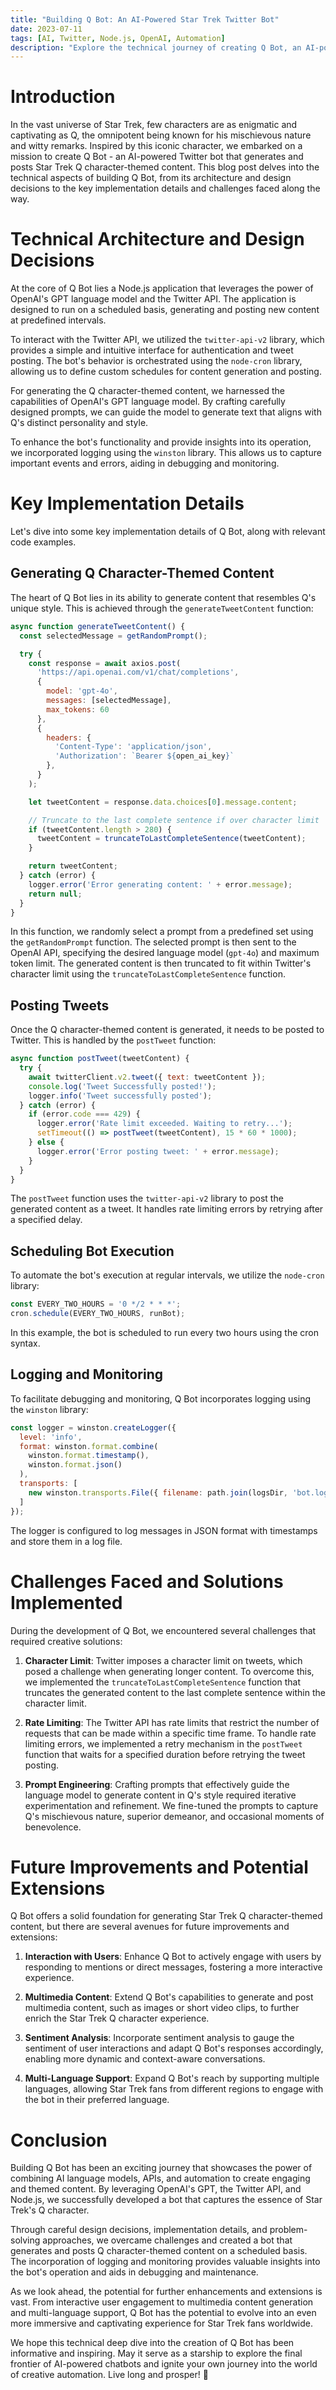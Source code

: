 ```yaml
---
title: "Building Q Bot: An AI-Powered Star Trek Twitter Bot"
date: 2023-07-11
tags: [AI, Twitter, Node.js, OpenAI, Automation]
description: "Explore the technical journey of creating Q Bot, an AI-powered Twitter bot that generates Star Trek Q character-themed content using Node.js, OpenAI GPT, and the Twitter API."
---
```


# Introduction

In the vast universe of Star Trek, few characters are as enigmatic and captivating as Q, the omnipotent being known for his mischievous nature and witty remarks. Inspired by this iconic character, we embarked on a mission to create Q Bot - an AI-powered Twitter bot that generates and posts Star Trek Q character-themed content. This blog post delves into the technical aspects of building Q Bot, from its architecture and design decisions to the key implementation details and challenges faced along the way.

# Technical Architecture and Design Decisions

At the core of Q Bot lies a Node.js application that leverages the power of OpenAI's GPT language model and the Twitter API. The application is designed to run on a scheduled basis, generating and posting new content at predefined intervals.

To interact with the Twitter API, we utilized the `twitter-api-v2` library, which provides a simple and intuitive interface for authentication and tweet posting. The bot's behavior is orchestrated using the `node-cron` library, allowing us to define custom schedules for content generation and posting.

For generating the Q character-themed content, we harnessed the capabilities of OpenAI's GPT language model. By crafting carefully designed prompts, we can guide the model to generate text that aligns with Q's distinct personality and style.

To enhance the bot's functionality and provide insights into its operation, we incorporated logging using the `winston` library. This allows us to capture important events and errors, aiding in debugging and monitoring.

# Key Implementation Details

Let's dive into some key implementation details of Q Bot, along with relevant code examples.

## Generating Q Character-Themed Content

The heart of Q Bot lies in its ability to generate content that resembles Q's unique style. This is achieved through the `generateTweetContent` function:

```javascript
async function generateTweetContent() {
  const selectedMessage = getRandomPrompt();

  try {
    const response = await axios.post(
      'https://api.openai.com/v1/chat/completions',
      {
        model: 'gpt-4o',
        messages: [selectedMessage],
        max_tokens: 60
      },
      {
        headers: {
          'Content-Type': 'application/json',
          'Authorization': `Bearer ${open_ai_key}`
        },
      }
    );

    let tweetContent = response.data.choices[0].message.content;

    // Truncate to the last complete sentence if over character limit
    if (tweetContent.length > 280) {
      tweetContent = truncateToLastCompleteSentence(tweetContent);
    }

    return tweetContent;
  } catch (error) {
    logger.error('Error generating content: ' + error.message);
    return null;
  }
}
```

In this function, we randomly select a prompt from a predefined set using the `getRandomPrompt` function. The selected prompt is then sent to the OpenAI API, specifying the desired language model (`gpt-4o`) and maximum token limit. The generated content is then truncated to fit within Twitter's character limit using the `truncateToLastCompleteSentence` function.

## Posting Tweets

Once the Q character-themed content is generated, it needs to be posted to Twitter. This is handled by the `postTweet` function:

```javascript
async function postTweet(tweetContent) {
  try {
    await twitterClient.v2.tweet({ text: tweetContent });
    console.log('Tweet Successfully posted!');
    logger.info('Tweet successfully posted');
  } catch (error) {
    if (error.code === 429) {
      logger.error('Rate limit exceeded. Waiting to retry...');
      setTimeout(() => postTweet(tweetContent), 15 * 60 * 1000);
    } else {
      logger.error('Error posting tweet: ' + error.message);
    }
  }
}
```

The `postTweet` function uses the `twitter-api-v2` library to post the generated content as a tweet. It handles rate limiting errors by retrying after a specified delay.

## Scheduling Bot Execution

To automate the bot's execution at regular intervals, we utilize the `node-cron` library:

```javascript
const EVERY_TWO_HOURS = '0 */2 * * *';
cron.schedule(EVERY_TWO_HOURS, runBot);
```

In this example, the bot is scheduled to run every two hours using the cron syntax.

## Logging and Monitoring

To facilitate debugging and monitoring, Q Bot incorporates logging using the `winston` library:

```javascript
const logger = winston.createLogger({
  level: 'info',
  format: winston.format.combine(
    winston.format.timestamp(),
    winston.format.json()
  ),
  transports: [
    new winston.transports.File({ filename: path.join(logsDir, 'bot.log') })
  ]
});
```

The logger is configured to log messages in JSON format with timestamps and store them in a log file.

# Challenges Faced and Solutions Implemented

During the development of Q Bot, we encountered several challenges that required creative solutions:

1. **Character Limit**: Twitter imposes a character limit on tweets, which posed a challenge when generating longer content. To overcome this, we implemented the `truncateToLastCompleteSentence` function that truncates the generated content to the last complete sentence within the character limit.

2. **Rate Limiting**: The Twitter API has rate limits that restrict the number of requests that can be made within a specific time frame. To handle rate limiting errors, we implemented a retry mechanism in the `postTweet` function that waits for a specified duration before retrying the tweet posting.

3. **Prompt Engineering**: Crafting prompts that effectively guide the language model to generate content in Q's style required iterative experimentation and refinement. We fine-tuned the prompts to capture Q's mischievous nature, superior demeanor, and occasional moments of benevolence.

# Future Improvements and Potential Extensions

Q Bot offers a solid foundation for generating Star Trek Q character-themed content, but there are several avenues for future improvements and extensions:

1. **Interaction with Users**: Enhance Q Bot to actively engage with users by responding to mentions or direct messages, fostering a more interactive experience.

2. **Multimedia Content**: Extend Q Bot's capabilities to generate and post multimedia content, such as images or short video clips, to further enrich the Star Trek Q character experience.

3. **Sentiment Analysis**: Incorporate sentiment analysis to gauge the sentiment of user interactions and adapt Q Bot's responses accordingly, enabling more dynamic and context-aware conversations.

4. **Multi-Language Support**: Expand Q Bot's reach by supporting multiple languages, allowing Star Trek fans from different regions to engage with the bot in their preferred language.

# Conclusion

Building Q Bot has been an exciting journey that showcases the power of combining AI language models, APIs, and automation to create engaging and themed content. By leveraging OpenAI's GPT, the Twitter API, and Node.js, we successfully developed a bot that captures the essence of Star Trek's Q character.

Through careful design decisions, implementation details, and problem-solving approaches, we overcame challenges and created a bot that generates and posts Q character-themed content on a scheduled basis. The incorporation of logging and monitoring provides valuable insights into the bot's operation and aids in debugging and maintenance.

As we look ahead, the potential for further enhancements and extensions is vast. From interactive user engagement to multimedia content generation and multi-language support, Q Bot has the potential to evolve into an even more immersive and captivating experience for Star Trek fans worldwide.

We hope this technical deep dive into the creation of Q Bot has been informative and inspiring. May it serve as a starship to explore the final frontier of AI-powered chatbots and ignite your own journey into the world of creative automation. Live long and prosper! 🖖